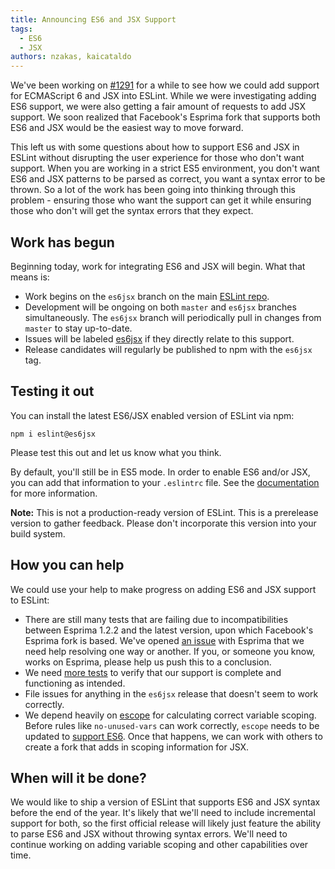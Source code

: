 ```yaml
---
title: Announcing ES6 and JSX Support
tags:
  - ES6
  - JSX
authors: nzakas, kaicataldo
---
```


We've been working on [#1291](https://github.com/eslint/eslint/issues/1291) for a while to see how we could add support for ECMAScript 6 and JSX into ESLint. While we were investigating adding ES6 support, we were also getting a fair amount of requests to add JSX support. We soon realized that Facebook's Esprima fork that supports both ES6 and JSX would be the easiest way to move forward.

This left us with some questions about how to support ES6 and JSX in ESLint without disrupting the user experience for those who don't want support. When you are working in a strict ES5 environment, you don't want ES6 and JSX patterns to be parsed as correct, you want a syntax error to be thrown. So a lot of the work has been going into thinking through this problem - ensuring those who want the support can get it while ensuring those who don't will get the syntax errors that they expect.

## Work has begun

Beginning today, work for integrating ES6 and JSX will begin. What that means is:

* Work begins on the `es6jsx` branch on the main [ESLint repo](https://github.com/eslint/eslint/tree/es6jsx).
* Development will be ongoing on both `master` and `es6jsx` branches simultaneously. The `es6jsx` branch will periodically pull in changes from `master` to stay up-to-date.
* Issues will be labeled [es6jsx](https://github.com/eslint/eslint/labels/es6jsx) if they directly relate to this support.
* Release candidates will regularly be published to npm with the `es6jsx` tag.

## Testing it out

You can install the latest ES6/JSX enabled version of ESLint via npm:

    npm i eslint@es6jsx

Please test this out and let us know what you think.

By default, you'll still be in ES5 mode. In order to enable ES6 and/or JSX, you can add that information to your `.eslintrc` file. See the [documentation](https://github.com/eslint/eslint/tree/es6jsx/docs/configuring#specifying-language-options
) for more information.

**Note:** This is not a production-ready version of ESLint. This is a prerelease version to gather feedback. Please don't incorporate this version into your build system.

## How you can help

We could use your help to make progress on adding ES6 and JSX support to ESLint:

* There are still many tests that are failing due to incompatibilities between Esprima 1.2.2 and the latest version, upon which Facebook's Esprima fork is based. We've opened [an issue](https://code.google.com/p/esprima/issues/detail?id=607) with Esprima that we need help resolving one way or another. If you, or someone you know, works on Esprima, please help us push this to a conclusion.
* We need [more tests](https://github.com/eslint/eslint/blob/es6jsx/tests/lib/eslint.js#L2340) to verify that our support is complete and functioning as intended.
* File issues for anything in the `es6jsx` release that doesn't seem to work correctly.
* We depend heavily on [escope](https://github.com/Constellation/escope/) for calculating correct variable scoping. Before rules like `no-unused-vars` can work correctly, `escope` needs to be updated to [support ES6](https://github.com/Constellation/escope/issues/33). Once that happens, we can work with others to create a fork that adds in scoping information for JSX.

## When will it be done?

We would like to ship a version of ESLint that supports ES6 and JSX syntax before the end of the year. It's likely that we'll need to include incremental support for both, so the first official release will likely just feature the ability to parse ES6 and JSX without throwing syntax errors. We'll need to continue working on adding variable scoping and other capabilities over time.
